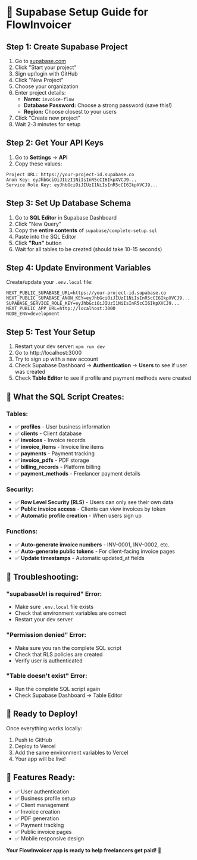 # 🚀 Supabase Setup Guide for FlowInvoicer

## Step 1: Create Supabase Project

1. Go to [supabase.com](https://supabase.com)
2. Click "Start your project"
3. Sign up/login with GitHub
4. Click "New Project"
5. Choose your organization
6. Enter project details:
   - **Name:** `invoice-flow`
   - **Database Password:** Choose a strong password (save this!)
   - **Region:** Choose closest to your users
7. Click "Create new project"
8. Wait 2-3 minutes for setup

## Step 2: Get Your API Keys

1. Go to **Settings** → **API**
2. Copy these values:

```
Project URL: https://your-project-id.supabase.co
Anon Key: eyJhbGciOiJIUzI1NiIsInR5cCI6IkpXVCJ9...
Service Role Key: eyJhbGciOiJIUzI1NiIsInR5cCI6IkpXVCJ9...
```

## Step 3: Set Up Database Schema

1. Go to **SQL Editor** in Supabase Dashboard
2. Click "New Query"
3. Copy the **entire contents** of `supabase/complete-setup.sql`
4. Paste into the SQL Editor
5. Click **"Run"** button
6. Wait for all tables to be created (should take 10-15 seconds)

## Step 4: Update Environment Variables

Create/update your `.env.local` file:

```env
NEXT_PUBLIC_SUPABASE_URL=https://your-project-id.supabase.co
NEXT_PUBLIC_SUPABASE_ANON_KEY=eyJhbGciOiJIUzI1NiIsInR5cCI6IkpXVCJ9...
SUPABASE_SERVICE_ROLE_KEY=eyJhbGciOiJIUzI1NiIsInR5cCI6IkpXVCJ9...
NEXT_PUBLIC_APP_URL=http://localhost:3000
NODE_ENV=development
```

## Step 5: Test Your Setup

1. Restart your dev server: `npm run dev`
2. Go to http://localhost:3000
3. Try to sign up with a new account
4. Check Supabase Dashboard → **Authentication** → **Users** to see if user was created
5. Check **Table Editor** to see if profile and payment methods were created

## 🎯 What the SQL Script Creates:

### Tables:
- ✅ **profiles** - User business information
- ✅ **clients** - Client database
- ✅ **invoices** - Invoice records
- ✅ **invoice_items** - Invoice line items
- ✅ **payments** - Payment tracking
- ✅ **invoice_pdfs** - PDF storage
- ✅ **billing_records** - Platform billing
- ✅ **payment_methods** - Freelancer payment details

### Security:
- ✅ **Row Level Security (RLS)** - Users can only see their own data
- ✅ **Public invoice access** - Clients can view invoices by token
- ✅ **Automatic profile creation** - When users sign up

### Functions:
- ✅ **Auto-generate invoice numbers** - INV-0001, INV-0002, etc.
- ✅ **Auto-generate public tokens** - For client-facing invoice pages
- ✅ **Update timestamps** - Automatic updated_at fields

## 🔧 Troubleshooting:

### "supabaseUrl is required" Error:
- Make sure `.env.local` file exists
- Check that environment variables are correct
- Restart your dev server

### "Permission denied" Error:
- Make sure you ran the complete SQL script
- Check that RLS policies are created
- Verify user is authenticated

### "Table doesn't exist" Error:
- Run the complete SQL script again
- Check Supabase Dashboard → Table Editor

## 🚀 Ready to Deploy!

Once everything works locally:
1. Push to GitHub
2. Deploy to Vercel
3. Add the same environment variables to Vercel
4. Your app will be live!

## 📱 Features Ready:

- ✅ User authentication
- ✅ Business profile setup
- ✅ Client management
- ✅ Invoice creation
- ✅ PDF generation
- ✅ Payment tracking
- ✅ Public invoice pages
- ✅ Mobile responsive design

**Your FlowInvoicer app is ready to help freelancers get paid! 🎉**
